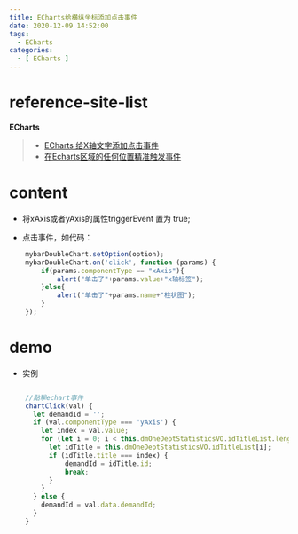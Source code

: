 ```yaml
---
title: ECharts给横纵坐标添加点击事件
date: 2020-12-09 14:52:00
tags:
  - ECharts
categories:
  - [ ECharts ]
---
```


# reference-site-list
**ECharts**
> * [ECharts 给X轴文字添加点击事件](https://blog.csdn.net/sophia_xiaoma/article/details/78055947)
> * [在Echarts区域的任何位置精准触发事件](https://www.cnblogs.com/liangsf/p/11592283.html)

# content

* 将xAxis或者yAxis的属性triggerEvent 置为 true;

* 点击事件，如代码：

``` javascript
    mybarDoubleChart.setOption(option);
    mybarDoubleChart.on('click', function (params) {
        if(params.componentType == "xAxis"){
            alert("单击了"+params.value+"x轴标签");
        }else{
            alert("单击了"+params.name+"柱状图");
        }
    });
```

# demo

* 实例

``` javascript

    //點擊echart事件
    chartClick(val) {
      let demandId = '';
      if (val.componentType === 'yAxis') {
        let index = val.value;
        for (let i = 0; i < this.dmOneDeptStatisticsVO.idTitleList.length; i++) {
          let idTitle = this.dmOneDeptStatisticsVO.idTitleList[i];
          if (idTitle.title === index) {
              demandId = idTitle.id;
              break;
          }
        }
      } else {
        demandId = val.data.demandId;
      }
    }
    
```
